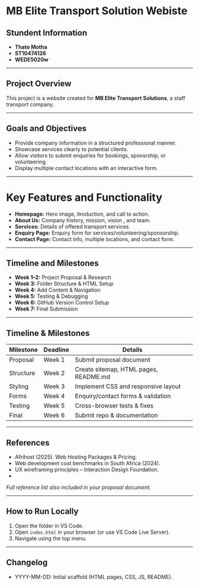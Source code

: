 # MB Elite Transport Solution Webiste 

## Stundent Information
- **Thato Motha**
- **ST10474126**
- **WEDE5020w**

---

## Project Overview
This project is a website created for **MB Elite Transport Solutions**, a staff transport company.

---

## Goals and Objectives
- Provide company information in a structured professional manner.
- Showcase services clearly to potential clients.
- Allow visitors to submit enquiries for bookings, sponsrship, or volunteering.
- Display multiple contact locations with an interactive form.

---

# Key Features and Functionality
- **Homepage:** Hero image, itroduction, and call to action.
- **About Us:** Company history, mission, vision , and team.
- **Services:** Details of offered transport services.  
- **Enquiry Page:** Enquiry form for services/volunteering/sponsorship.  
- **Contact Page:** Contact info, multiple locations, and contact form.  

---

## Timeline and Milestones  
- **Week 1–2:** Project Proposal & Research  
- **Week 3:** Folder Structure & HTML Setup  
- **Week 4:** Add Content & Navigation  
- **Week 5:** Testing & Debugging  
- **Week 6:** GitHub Version Control Setup  
- **Week 7:** Final Submission  

---

## Timeline & Milestones
| Milestone | Deadline | Details |
|---|---|---|
| Proposal | Week 1 | Submit proposal document |
| Structure | Week 2 | Create sitemap, HTML pages, README.md |
| Styling | Week 3 | Implement CSS and responsive layout |
| Forms | Week 4 | Enquiry/contact forms & validation |
| Testing | Week 5 | Cross-browser tests & fixes |
| Final | Week 6 | Submit repo & documentation |

---

## References
- Afrihost (2025). Web Hosting Packages & Pricing.
- Web development cost benchmarks in South Africa (2024).
- UX wireframing principles – Interaction Design Foundation.
-   
*Full reference list also included in your proposal document.*

---

## How to Run Locally
1. Open the folder in VS Code.
2. Open `index.html` in your browser (or use VS Code Live Server).
3. Navigate using the top menu.

---

## Changelog
- YYYY-MM-DD: Initial scaffold (HTML pages, CSS, JS, README).